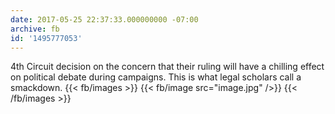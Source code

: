 ```yaml
---
date: 2017-05-25 22:37:33.000000000 -07:00
archive: fb
id: '1495777053'
---
```


4th Circuit decision on the concern that their ruling will have a chilling effect on political debate during campaigns. This is what legal scholars call a smackdown.
{{< fb/images >}}
{{< fb/image src="image.jpg" />}}
{{< /fb/images >}}
